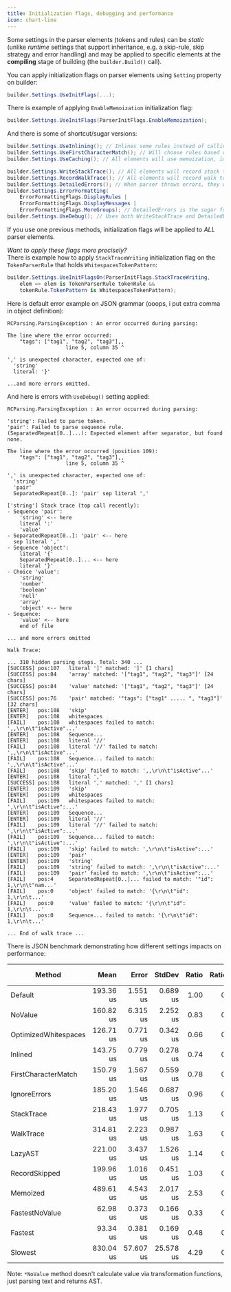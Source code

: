 ```yaml
---
title: Initialization flags, debugging and performance
icon: chart-line
---
```


Some settings in the parser elements (tokens and rules) can be *static* (unlike *runtime* settings that support inheritance, e.g. a skip-rule, skip strategy and error handling) and may be applied to specific elements at the **compiling** stage of building (the `builder.Build()` call).

You can apply initialization flags on parser elements using `Setting` property on builder:
```csharp
builder.Settings.UseInitFlags(...);
```

There is example of applying `EnableMemoization` initialization flag:
```csharp
builder.Settings.UseInitFlags(ParserInitFlags.EnableMemoization);
```

And there is some of shortcut/sugar versions:
```csharp
builder.Settings.UseInlining(); // Inlines some rules instead of calling the Parser
builder.Settings.UseFirstCharacterMatch(); // Will choose rules based on lookahead, not effective on simple grammars
builder.Settings.UseCaching(); // All elements will use memoization, impacts on performance but crucial for complex grammars

builder.Settings.WriteStackTrace(); // All elements will record stack trace, providing a brief look at the structure of the current rule context
builder.Settings.RecordWalkTrace(); // All elements will record walk trace, the list of logs displaying what rules was trying to parse with useful information
builder.Settings.DetailedErrors(); // When parser throws errors, they will display more information
builder.Settings.ErrorFormatting(
	ErrorFormattingFlags.DisplayRules |
	ErrorFormattingFlags.DisplayMessages |
	ErrorFormattingFlags.MoreGroups); // DetailedErrors is the sugar for this
builder.Settings.UseDebug(); // Uses both WriteStackTrace and DetailedErrors
```

If you use one previous methods, initialization flags will be applied to *ALL* parser elements.

*Want to apply these flags more precisely?*  
There is example how to apply `StackTraceWriting` initialization flag on the `TokenParserRule` that holds `WhitespacesTokenPattern`:

```csharp
builder.Settings.UseInitFlagsOn(ParserInitFlags.StackTraceWriting,
	elem => elem is TokenParserRule tokenRule &&
	tokenRule.TokenPattern is WhitespacesTokenPattern);
```

Here is default error example on JSON grammar (ooops, i put extra comma in object definition):

```
RCParsing.ParsingException : An error occurred during parsing:

The line where the error occurred:
	"tags": ["tag1", "tag2", "tag3"],,
                   line 5, column 35 ^

',' is unexpected character, expected one of:
  'string'
  literal: '}'

...and more errors omitted.
```

And here is errors with `UseDebug()` setting applied:

```
RCParsing.ParsingException : An error occurred during parsing:

'string': Failed to parse token.
'pair': Failed to parse sequence rule.
(SeparatedRepeat[0..]...): Expected element after separator, but found none.

The line where the error occurred (position 109):
	"tags": ["tag1", "tag2", "tag3"],,
                   line 5, column 35 ^

',' is unexpected character, expected one of:
  'string'
  'pair'
  SeparatedRepeat[0..]: 'pair' sep literal ','

['string'] Stack trace (top call recently):
- Sequence 'pair':
    'string' <-- here
    literal ':'
    'value'
- SeparatedRepeat[0..]: 'pair' <-- here
  sep literal ','
- Sequence 'object':
    literal '{'
    SeparatedRepeat[0..]... <-- here
    literal '}'
- Choice 'value':
    'string'
    'number'
    'boolean'
    'null'
    'array'
    'object' <-- here
- Sequence:
    'value' <-- here
    end of file

... and more errors omitted

Walk Trace:

... 310 hidden parsing steps. Total: 340 ...
[SUCCESS] pos:107   literal ']' matched: ']' [1 chars]
[SUCCESS] pos:84    'array' matched: '["tag1", "tag2", "tag3"]' [24 chars]
[SUCCESS] pos:84    'value' matched: '["tag1", "tag2", "tag3"]' [24 chars]
[SUCCESS] pos:76    'pair' matched: '"tags": ["tag1" ..... ", "tag3"]' [32 chars]
[ENTER]   pos:108   'skip'
[ENTER]   pos:108   whitespaces
[FAIL]    pos:108   whitespaces failed to match: ',,\r\n\t"isActive"...'
[ENTER]   pos:108   Sequence...
[ENTER]   pos:108   literal '//'
[FAIL]    pos:108   literal '//' failed to match: ',,\r\n\t"isActive"...'
[FAIL]    pos:108   Sequence... failed to match: ',,\r\n\t"isActive"...'
[FAIL]    pos:108   'skip' failed to match: ',,\r\n\t"isActive"...'
[ENTER]   pos:108   literal ','
[SUCCESS] pos:108   literal ',' matched: ',' [1 chars]
[ENTER]   pos:109   'skip'
[ENTER]   pos:109   whitespaces
[FAIL]    pos:109   whitespaces failed to match: ',\r\n\t"isActive":...'
[ENTER]   pos:109   Sequence...
[ENTER]   pos:109   literal '//'
[FAIL]    pos:109   literal '//' failed to match: ',\r\n\t"isActive":...'
[FAIL]    pos:109   Sequence... failed to match: ',\r\n\t"isActive":...'
[FAIL]    pos:109   'skip' failed to match: ',\r\n\t"isActive":...'
[ENTER]   pos:109   'pair'
[ENTER]   pos:109   'string'
[FAIL]    pos:109   'string' failed to match: ',\r\n\t"isActive":...'
[FAIL]    pos:109   'pair' failed to match: ',\r\n\t"isActive":...'
[FAIL]    pos:4     SeparatedRepeat[0..]... failed to match: '"id": 1,\r\n\t"nam...'
[FAIL]    pos:0     'object' failed to match: '{\r\n\t"id": 1,\r\n\t...'
[FAIL]    pos:0     'value' failed to match: '{\r\n\t"id": 1,\r\n\t...'
[FAIL]    pos:0     Sequence... failed to match: '{\r\n\t"id": 1,\r\n\t...'

... End of walk trace ...
```

There is JSON benchmark demonstrating how different settings impacts on performance:

| Method               | Mean      | Error     | StdDev    | Ratio | RatioSD | Gen0     | Gen1     | Gen2     | Allocated | Alloc Ratio |
|--------------------- |----------:|----------:|----------:|------:|--------:|---------:|---------:|---------:|----------:|------------:|
| Default              | 193.36 us |  1.551 us |  0.689 us |  1.00 |    0.00 |  13.1836 |   3.9063 |        - | 216.68 KB |        1.00 |
| NoValue              | 160.82 us |  6.315 us |  2.252 us |  0.83 |    0.01 |   8.0566 |   2.4414 |        - | 134.78 KB |        0.62 |
| OptimizedWhitespaces | 126.71 us |  0.771 us |  0.342 us |  0.66 |    0.00 |  13.1836 |   3.9063 |        - | 216.68 KB |        1.00 |
| Inlined              | 143.75 us |  0.779 us |  0.278 us |  0.74 |    0.00 |  13.1836 |   3.9063 |        - | 216.68 KB |        1.00 |
| FirstCharacterMatch  | 150.79 us |  1.567 us |  0.559 us |  0.78 |    0.00 |   9.7656 |   2.1973 |        - | 160.61 KB |        0.74 |
| IgnoreErrors         | 185.20 us |  1.546 us |  0.687 us |  0.96 |    0.00 |   9.2773 |   1.9531 |        - | 152.59 KB |        0.70 |
| StackTrace           | 218.43 us |  1.977 us |  0.705 us |  1.13 |    0.01 |  21.4844 |   8.3008 |        - | 353.79 KB |        1.63 |
| WalkTrace            | 314.81 us |  2.223 us |  0.987 us |  1.63 |    0.01 |  94.2383 |  85.4492 |  75.1953 |  601.1 KB |        2.77 |
| LazyAST              | 221.00 us |  3.437 us |  1.526 us |  1.14 |    0.01 |  20.7520 |   9.2773 |        - |  341.2 KB |        1.57 |
| RecordSkipped        | 199.96 us |  1.016 us |  0.451 us |  1.03 |    0.00 |  15.6250 |   5.1270 |        - | 256.71 KB |        1.18 |
| Memoized             | 489.61 us |  4.543 us |  2.017 us |  2.53 |    0.01 | 107.4219 | 106.4453 |  86.9141 | 667.39 KB |        3.08 |
| FastestNoValue       |  62.98 us |  0.373 us |  0.166 us |  0.33 |    0.00 |   4.2725 |   0.8545 |        - |   70.7 KB |        0.33 |
| Fastest              |  93.34 us |  0.381 us |  0.169 us |  0.48 |    0.00 |   9.2773 |   2.0752 |        - | 152.59 KB |        0.70 |
| Slowest              | 830.04 us | 57.607 us | 25.578 us |  4.29 |    0.12 | 197.2656 | 196.2891 | 152.3438 | 1353.4 KB |        6.25 |

Note: `*NoValue` method doesn't calculate value via transformation functions, just parsing text and returns AST.